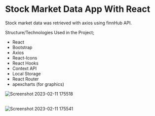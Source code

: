 <h1> Stock Market Data App With React </h1>
<p> Stock market data was retrieved with axios using finnHub API. </p>
<p> Structure/Technologies Used in the Project; </p>
<ul>
<li> React</li>
<li>Bootstrap </li>
<li> Axios</li>
<li>React-Icons </li>
<li> React Hooks</li>
<li> Context API</li>
<li>Local Storage </li>
<li> React Router </li>
<li> apexcharts (for graphics) </li>
</ul>


![Screenshot 2023-02-11 175518](https://user-images.githubusercontent.com/95571155/218266147-28ad162e-109e-4395-b75a-a74633cfa8ad.png)
<br><br>

![Screenshot 2023-02-11 175541](https://user-images.githubusercontent.com/95571155/218266155-0111e1d5-99dd-4a48-b63f-dc08df975a54.png)
